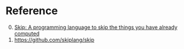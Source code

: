 # Reference

0. [Skip: A programming language to skip the things you have already computed](http://skiplang.com/)
0. https://github.com/skiplang/skip

